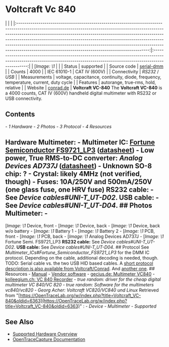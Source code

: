 # Voltcraft Vc 840
| | | |:-----------------------------------------------------------------------------------------------------------------------------------------------------------------------------------------------------------------------------------------------------------------------------------------------------------------------------------------------------------------------------------------------------------------------------------------------------------------------:|:----------------------------------------------------------------------------------------------------------------------------------------------------------------------------:| | [*Image: \1* | | | Status | supported | | Source code | [serial-dmm](http://github.com/OpenTraceLab/?p=OpenTraceCapture.git;a=tree;f=src/hardware/serial-dmm) | | Counts | 4000 | | IEC 61010-1 | CAT IV (600V) | | Connectivity | *RS232* / *USB* | | Measurements | voltage, capacitance, continuity, diode, frequency, temperature, current, duty cycle | | Features | autorange, true-rms, hold, relative | | Website | [conrad.de](http://www.conrad.de/ce/de/product/123295/VOLTCRAFT-VC840-DMM/SHOP_AREA_17622&promotionareaSearchDetail=005) | **Voltcraft VC-840** The **Voltcraft VC-840** is a 4000 counts, CAT IV (600V) handheld digital multimeter with RS232 or USB connectivity.
## Contents
\- *1 Hardware* \- *2 Photos* \- *3 Protocol* \- *4 Resources*
## Hardware **Multimeter**: \- **Multimeter IC**: [Fortune Semiconductor FS9721_LP3](http://www.ic-fortune.com/eng/new_product3_3.asp) ([datasheet](http://www.ic-fortune.com/upload/Download/FS9721_LP3-DS-20_EN.pdf)) \- **Low power, True RMS-to-DC converter**: *Analog Devices AD737J* ([datasheet](http://www.analog.com/static/imported-files/data_sheets/AD737.pdf)) \- **Unknown SO-8 chip**: ? \- **Crystal**: likely 4MHz (not verified, though) \- **Fuses**: 10A/250V and 500mA/250V (one glass fuse, one HRV fuse) **RS232 cable:** \- See *Device cables#UNI-T_UT-D02*. **USB cable:** \- See *Device cables#UNI-T_UT-D04*. ## Photos **Multimeter**: \-
[*Image: \1*
Device, front
\-
[*Image: \1*
Device, back
\-
[*Image: \1*
Device, back w/o battery
\-
[*Image: \1*
Battery 1
\-
[*Image: \1*
Battery 2
\-
[*Image: \1*
PCB, front
\-
[*Image: \1*
PCB, back
\-
[*Image: \1*
Analog Devices AD737J
\-
[*Image: \1*
Fortune Semi. FS9721_LP3
**RS232 cable:** See *Device cables#UNI-T_UT-D02*. **USB cable:** See *Device cables#UNI-T_UT-D04*. ## Protocol See *Multimeter_ICs#Fortune_Semiconductor_FS9721_LP3* for the DMM IC protocol. Depending on the cable, additional decoding is needed, though. TODO: Serial cable vs. the two USB HID based cables. A [short protocol description is also available from Voltcraft/Conrad](http://www.produktinfo.conrad.com/datenblaetter/100000-124999/123295-da-01-en-RS232_Protocol_VOLTCRAFT_VC840_DMM.pdf). And [another one](http://www2.produktinfo.conrad.com/datenblaetter/100000-124999/121112-da-01-en-Digitalmultimeter_VC840_Schnittstellenp.pdf). ## Resources \- [Manual](http://www.produktinfo.conrad.com/datenblaetter/100000-124999/123295-an-01-ml-VOLTCRAFT_VC840_DMM_de_en_fr_nl.pdf) \- [Vendor software](http://www.produktinfo.conrad.com/datenblaetter/100000-124999/123295-up-01-en-Win7_32_64_Bit_VC840_DMM.zip) \- [gecius.de: Multimeter VC840](http://www.gecius.de/linux/vc840/) \- [kolleegium.ch: VC 840 Recorder](http://cw.kolleegium.ch/vc840/) \- *true random: driver for the cheap digital multimeter VC 840/VC 820* \- *true random: Software for the multimeters vc840/vc820* \- *Georg Acher: Voltcraft VC820/VC840 und Linux*
Retrieved from "[https://OpenTraceLab.org/w/index.php?title=Voltcraft_VC-840&oldid=6363](https://OpenTraceLab.org/w/index.php?title=Voltcraft_VC-840&oldid=6363)"
: \- *Device* \- *Multimeter* \- *Supported*
## See Also
- [Supported Hardware Overview](../supported-hardware.md)
- [OpenTraceCapture Documentation](../../opentracecapture/overview.md)
